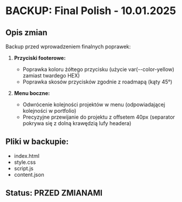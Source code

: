 # BACKUP: Final Polish - 10.01.2025

## Opis zmian
Backup przed wprowadzeniem finalnych poprawek:

1. **Przyciski footerowe:**
   - Poprawka koloru żółtego przycisku (użycie var(--color-yellow) zamiast twardego HEX)
   - Poprawka skosów przycisków zgodnie z roadmapą (kąty 45°)

2. **Menu boczne:**
   - Odwrócenie kolejności projektów w menu (odpowiadającej kolejności w portfolio)
   - Precyzyjne przewijanie do projektu z offsetem 40px (separator pokrywa się z dolną krawędzią lufy headera)

## Pliki w backupie:
- index.html
- style.css  
- script.js
- content.json

## Status: PRZED ZMIANAMI 